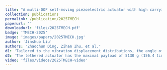 ```yaml
---
title: "A multi-DOF self-moving piezoelectric actuator with high carrying/positioning capability by constructing a multi-vibration-tailored non-uniformly distributed electrode"
collection: publications
permalink: /publication/2025TMECH
paperurl: ''
downloadurl: 'files/2025TMECH.pdf'
badge: 'TMECH-2025'
image: 'images/papers/2025TMECH.jpg'
author: 'Jinshuo Liu'
authors: 'Zhaochun Ding, Zihan Zhu, et al.'
d1: 'Tailored to the vibration displacement distributions, the angle of each portion of the non-uniformly distributed electrode as well as its applied frequency/voltage are decided to balance the electromechanical coupling properties of the B4 and B3 vibrations.'
d2: 'The tethered actuator has the maximal payload of 5130 g (156.4 times its weight) and the maximal resolution of 117 nm and 2.4 μrad; the untethered actuator exhibits the speed of 156.4 mm/s and 23.5 rad/s.'
video: 'files/videos/2025TMECH-video'
---
```

